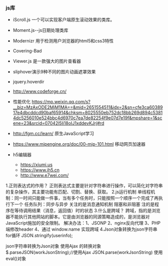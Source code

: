 ### js库

- iScroll.js 一个可以实现客户端原生滚动效果的类库。
-  Moment.js--js日期处理类库
-  Modernizr     用于检测用户浏览器的html5和css3特性
-  Covering-Bad
-  Viewer.js 是一款强大的图片查看器
-  sliphover演示9种不同的图片动画遮罩效果
-  jquery.hoverdir
-  http://www.codeforge.cn/
-  性能优化
  https://mp.weixin.qq.com/s?__biz=MzAxODE2MjM1MA==&mid=2651554511&idx=2&sn=cfe3ca6038917e4dbcddcd90baf65914&chksm=8025550eb752dc18bb269d894c53814dc5256010e524bbc4d6970c7ea7de82254f9e07d7e19f&mpshare=1&scene=23&srcid=07042l5li18oIJ1xddevKJrj#rd
-  http://fgm.cc/learn/  原生JavaScript学习

-  https://www.mipengine.org/doc/00-mip-101.html  移动网页加速器
- h5编辑器
  + https://xiumi.us
  + https://www.ih5.cn
  + http://www.e7wei.com/

1.正则表达式的作用？
正则表达式主要是针对字符串进行操作，可以简化对字符串的复杂操作，其主要功能有匹配、切割、替换、获取。
2.js运行机制
单线程机制：同一时间只能做一件事，当有多个任务时，只能按照一个顺序一个完成了再执行下一个
任务队列：同步与异步 关注的是消息通知机制
          阻塞和非阻塞 注的是程序在等待调用结果（消息，返回值）时的状态
3.什么是跨域？
跨域，指的是浏览器不能执行其他网站的脚本。它是由浏览器的同源策略造成的，是浏览器对JavaScript施加的安全限制。
解决办法：1、JSONP
          2、nginx反向代理
          3、PHP端修改header
          4、通过 window.name 实现跨域
4.Json对象转换为json字符串
  for循环
  JSON.stringify(userinfo);

  json字符串转换为Json对象
  使用Ajax 的转换对象  $.parseJSON(workJsonString);//使用Ajax
  JSON.parse(workJsonString)
  使用eval()对象
